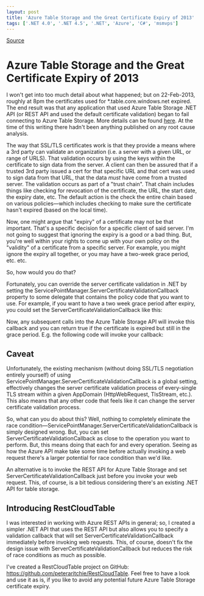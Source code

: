 ```yaml
---
layout: post
title: 'Azure Table Storage and the Great Certificate Expiry of 2013'
tags: ['.NET 4.0', '.NET 4.5', '.NET', 'Azure', 'C#', 'msmvps']
---
```

[Source](http://blogs.msmvps.com/peterritchie/2013/03/01/azure-table-storage-and-the-great-certificate-expiry-of-2013/ "Permalink to Azure Table Storage and the Great Certificate Expiry of 2013")

# Azure Table Storage and the Great Certificate Expiry of 2013

I won't get into too much detail about what happened; but on 22-Feb-2013, roughly at 8pm the certificates used for *.table.core.windows.net expired. The end result was that any application that used Azure Table Storage .NET API (or REST API and used the default certificate validation) began to fail connecting to Azure Table Storage. More details can be found [here][1]. At the time of this writing there hadn't been anything published on any root cause analysis.

The way that SSL/TLS certificates work is that they provide a means where a 3rd party can validate an organization (i.e. a server with a given URL, or range of URLS). That validation occurs by using the keys within the certificate to sign data from the server. A client can then be assured that if a trusted 3rd party issued a cert for that specific URL and that cert was used to sign data from that URL, that the data *must* have come from a trusted server. The validation occurs as part of a "trust chain". That chain includes things like checking for revocation of the certificate, the URL, the start date, the expiry date, etc. The default action is the check the entire chain based on various policies—which includes checking to make sure the certificate hasn't expired (based on the local time).

Now, one might argue that "expiry" of a certificate may not be that important. That's a specific decision for a specific client of said server. I'm not going to suggest that ignoring the expiry is a good or a bad thing. But, you're well within your rights to come up with your own policy on the "validity" of a certificate from a specific server. For example, you might ignore the expiry all together, or you may have a two-week grace period, etc. etc.

So, how would you do that? 

Fortunately, you can override the server certificate validation in .NET by setting the ServicePointManager.ServerCertificateValidationCallback property to some delegate that contains the policy code that you want to use. For example, if you want to have a two week grace period after expiry, you could set the ServerCertificateValidationCallback like this:

Now, any subsequent calls into the Azure Table Storage API will invoke this callback and you can return true if the certificate is expired but still in the grace period. E.g. the following code will invoke your callback: 

## Caveat

Unfortunately, the existing mechanism (without doing SSL/TLS negotiation entirely yourself) of using ServicePointManager.ServerCertificateValidationCallback is a global setting, effectively changes the server certificate validation process of every-single TLS stream within a given AppDomain (HttpWebRequest, TlsStream, etc.). This also means that any other code that feels like it can change the server certificate validation process.

So, what can you do about this? Well, nothing to completely eliminate the race condition—ServicePointManager.ServerCertificateValidationCallback is simply designed wrong. But, you can set ServerCertificateValidationCallback as close to the operation you want to perform. But, this means doing that each for and every operation. Seeing as how the Azure API make take some time before actually invoking a web request there's a larger potential for race condition than we'd like.

An alternative is to invoke the REST API for Azure Table Storage and set ServerCertificateValidationCallback just before you invoke your web request. This, of course, is a bit tedious considering there's an existing .NET API for table storage.

## Introducing RestCloudTable

I was interested in working with Azure REST APIs in general; so, I created a simpler .NET API that uses the REST API but also allows you to specify a validation callback that will set ServerCertificateValidationCallback immediately before invoking web requests. This, of course, doesn't fix the design issue with ServerCertificateValidationCallback but reduces the risk of race conditions as much as possible.

I've created a RestCloudTable project on GitHub: <https://github.com/peteraritchie/RestCloudTable>. Feel free to have a look and use it as is, if you like to avoid any potential future Azure Table Storage certificate expiry.

[1]: http://bit.ly/13rkTrs


